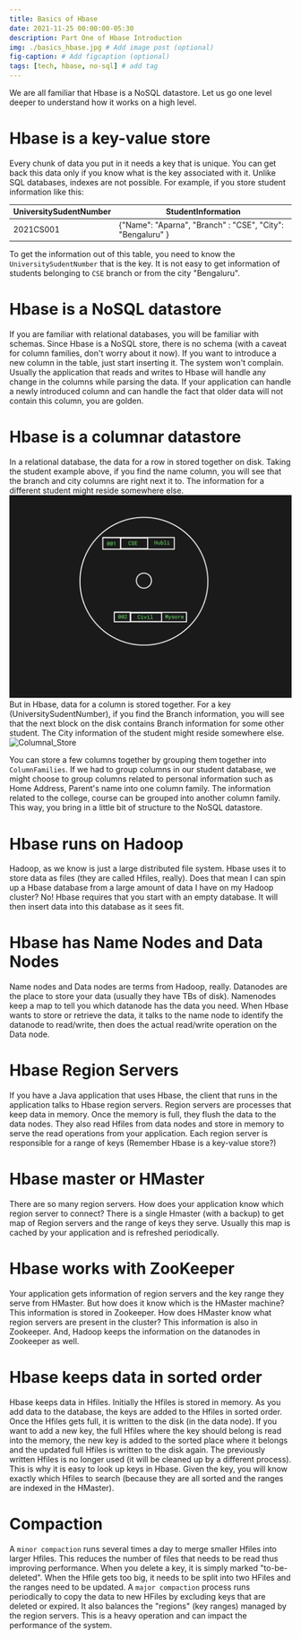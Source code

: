 ```yaml
---
title: Basics of Hbase
date: 2021-11-25 00:00:00-05:30
description: Part One of Hbase Introduction
img: ./basics_hbase.jpg # Add image post (optional)
fig-caption: # Add figcaption (optional)
tags: [tech, hbase, no-sql] # add tag
---
```


We are all familiar that Hbase is a NoSQL datastore. Let us go one level deeper to understand how it works on a high level. 

# Hbase is a key-value store 
Every chunk of data you put in it needs a key that is unique. You can get back this data only if you know what is the key associated with it. Unlike SQL databases, indexes are not possible. For example, if you store student information like this:

| UniversitySudentNumber | StudentInformation |
| --- | -- |
| 2021CS001 | {"Name": "Aparna", "Branch" : "CSE", "City": "Bengaluru" } |

To get the information out of this table, you need to know the `UniversitySudentNumber` that is the key. It is not easy to get information of students belonging to `CSE` branch or from the city "Bengaluru".

# Hbase is a NoSQL datastore
If you are familiar with relational databases, you will be familiar with schemas. Since Hbase is a NoSQL store, there is no schema (with a caveat for column families, don't worry about it now). If you want to introduce a new column in the table, just start inserting it. The system won't complain. Usually the application that reads and writes to Hbase will handle any change in the columns while parsing the data. If your application can handle a newly introduced column and can handle the fact that older data will not contain this column, you are golden. 

# Hbase is a columnar datastore
In a relational database, the data for a row in stored together on disk. Taking the student example above, if you find the name column, you will see that the branch and city columns are right next it to. The information for a different student might reside somewhere else. 
![Relational_Store](./relational_store.jpg)
But in Hbase, data for a column is stored together. For a key (UniversitySudentNumber), if you find the Branch information, you will see that the next block on the disk contains Branch information for some other student. The City information of the student might reside somewhere else. 
![Columnal_Store](./columnal_store.png)

You can store a few columns together by grouping them together into `ColumnFamilies`. If we had to group columns in our student database, we might choose to group columns related to personal information such as Home Address, Parent's name into one column family. The information related to the college, course can be grouped into another column family. This way, you bring in a little bit of structure to the NoSQL datastore. 

# Hbase runs on Hadoop
Hadoop, as we know is just a large distributed file system. Hbase uses it to store data as files (they are called Hfiles, really). Does that mean I can spin up a Hbase database from a large amount of data I have on my Hadoop cluster? No! Hbase requires that you start with an empty database. It will then insert data into this database as it sees fit. 

# Hbase has Name Nodes and Data Nodes
Name nodes and Data nodes are terms from Hadoop, really. Datanodes are the place to store your data (usually they have TBs of disk). Namenodes keep a map to tell you which datanode has the data you need. When Hbase wants to store or retrieve the data, it talks to the name node to identify the datanode to read/write, then does the actual read/write operation on the Data node. 

# Hbase Region Servers
If you have a Java application that uses Hbase, the client that runs in the application talks to Hbase region servers. Region servers are processes that keep data in memory. Once the memory is full, they flush the data to the data nodes. They also read Hfiles from data nodes and store in memory to serve the read operations from your application. Each region server is responsible for a range of keys (Remember Hbase is a key-value store?)

# Hbase master or HMaster
There are so many region servers. How does your application know which region server to connect? There is a single Hmaster (with a backup) to get map of Region servers and the range of keys they serve. Usually this map is cached by your application and is refreshed periodically. 

# Hbase works with ZooKeeper
Your application gets information of region servers and the key range they serve from HMaster. But how does it know which is the HMaster machine? This information is stored in Zookeeper. How does HMaster know what region servers are present in the cluster? This information is also in Zookeeper. And, Hadoop keeps the information on the datanodes in Zookeeper as well. 

# Hbase keeps data in sorted order
Hbase keeps data in Hfiles. Initially the Hfiles is stored in memory. As you add data to the database, the keys are added to the Hfiles in sorted order. Once the Hfiles gets full, it is written to the disk (in the data node). If you want to add a new key, the full Hfiles where the key should belong is read into the memory, the new key is added to the sorted place where it belongs and the updated full Hfiles is written to the disk again. The previously written Hfiles is no longer used (it will be cleaned up by a different process). 
This is why it is easy to look up keys in Hbase. Given the key, you will know exactly which Hfiles to search (because they are all sorted and the ranges are indexed in the HMaster). 

# Compaction
A `minor compaction` runs several times a day to merge smaller Hfiles into larger Hfiles. This reduces the number of files that needs to be read thus improving performance. 
When you delete a key, it is simply marked "to-be-deleted". When the Hfile gets too big, it needs to be split into two HFiles and the ranges need to be updated. A `major compaction` process runs periodically to copy the data to new HFiles by excluding keys that are deleted or expired. It also balances the "regions" (key ranges) managed by the region servers. This is a heavy operation and can impact the performance of the system.
